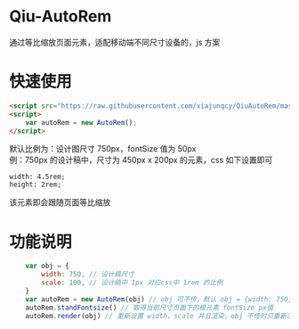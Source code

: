 # Qiu-AutoRem
通过等比缩放页面元素，适配移动端不同尺寸设备的，js 方案

# 快速使用

```html
<script src="https://raw.githubusercontent.com/xiajunqcy/QiuAutoRem/master/autoRem.js"></script>
<script>
    var autoRem = new AutoRem();
</script>
```
默认比例为：设计图尺寸 750px，fontSize 值为 50px    
例：750px 的设计稿中，尺寸为 450px x 200px 的元素，css 如下设置即可
```less
width: 4.5rem;
height: 2rem;
```
该元素即会跟随页面等比缩放

# 功能说明
```js
    var obj = {
        width: 750, // 设计稿尺寸
        scale: 100, // 设计稿中 1px 对应css中 1rem 的比例
    }
    var autoRem = new AutoRem(obj) // obj 可不传，默认 obj = {width: 750, cale: 100,}
    autoRem.standFontsize() // 取得当前尺寸页面下的根元素 fontSize px值
    autoRem.render(obj) // 重新设置 width，scale 并且渲染，obj 不传时只重新渲染

```
